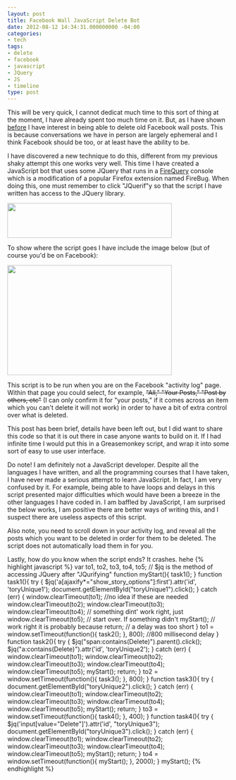 ```yaml
---
layout: post
title: Facebook Wall JavaScript Delete Bot
date: 2012-08-12 14:34:31.000000000 -04:00
categories:
- tech
tags:
- delete
- facebook
- javascript
- JQuery
- JS
- timeline
type: post
---
```

This will be very quick, I cannot dedicat much time to this sort of thing at the moment, I have already spent too much time on it. But, as I have shown <a href="http://www.torypages.com/blog/?p=1086">before</a> I have interest in being able to delete old Facebook wall posts. This is because conversations we have in person are largely ephemeral and I think Facebook should be too, or at least have the ability to be.

I have discovered a new technique to do this, different from my previous shaky attempt this one works very well. This time I have created a JavaScript bot that uses some JQuery that runs in a <a title="FireQuery" href="http://firequery.binaryage.com/">FireQuery</a> console which is a modification of a popular Firefox extension named FireBug. When doing this, one must remember to click "JQuerif"y so that the script I have written has access to the JQuery library.


<a href="https://dl.dropboxusercontent.com/s/wnf2wqv3j18ritb/Screenshot-from-2012-08-12-144221.png"><img class=" wp-image-1171 aligncenter" title="FireQuery" src="https://dl.dropboxusercontent.com/s/pbov1a0c69zg8jv/Screenshot-from-2012-08-12-144221-622x131.png" alt="" width="373" height="79" /></a>

To show where the script goes I have include the image below (but of course you'd be on Facebook):

<a href="https://dl.dropboxusercontent.com/s/6re9tpa4svd7yky/Screenshot-from-2012-08-12-144453.png"><img class=" wp-image-1172 aligncenter" title="Script Location" src="https://dl.dropboxusercontent.com/s/3hw0wihmg1xi2ny/Screenshot-from-2012-08-12-144453-622x416.png" alt="" width="373" height="250" /></a>


This script is to be run when you are on the Facebook "activity log" page. Within that page you could select, for example, <del>"All," "Your Posts," "Post by others, etc"</del> (I can only confirm it for "your posts," if it comes across an item which you can't delete it will not work) in order to have a bit of extra control over what is deleted.

This post has been brief, details have been left out, but I did want to share this code so that it is out there in case anyone wants to build on it. If I had infinite time I would put this in a Greasemonkey script, and wrap it into some sort of easy to use user interface.

Do note! I am definitely not a JavaScript developer. Despite all the languages I have written, and all the programming courses that I have taken, I have never made a serious attempt to learn JavaScript. In fact, I am very confused by it. For example, being able to have loops and delays in this script presented major difficulties which would have been a breeze in the other languages I have coded in. I am baffled by JavaScript, I am surprised the below works, I am positive there are better ways of writing this, and I suspect there are useless aspects of this script.

Also note, you need to scroll down in your activity log, and reveal all the posts which you want to be deleted in order for them to be deleted. The script does not automatically load them in for you.

Lastly, how do you know when the script ends? It crashes. hehe
{% highlight javascript %}
var to1, to2, to3, to4, to5;
// $jq is the method of accessing JQuery after "JQurifying"
function myStart(){
    task1();
}
function task1(){
    try {
        $jq('a[ajaxify*="show_story_options"]:first').attr('id', 'toryUnique1');
        document.getElementById("toryUnique1").click();
    } catch (err) {
        window.clearTimeout(to1); //no idea if these are needed
        window.clearTimeout(to2);
        window.clearTimeout(to3);
        window.clearTimeout(to4); // something dint' work right, just
        window.clearTimeout(to5); // start over. If something didn't
        myStart();                // work right it is probably because
        return;                   // a delay was too short
    }
    to1 = window.setTimeout(function(){
        task2();
    }, 800); //800 millisecond delay
}
function task2(){
    try {
        $jq("span:contains(Delete)").parent().click();
        $jq("a:contains(Delete)").attr('id', 'toryUnique2');
    } catch (err) {
        window.clearTimeout(to1);
        window.clearTimeout(to2);
        window.clearTimeout(to3);
        window.clearTimeout(to4);
        window.clearTimeout(to5);
        myStart();
        return;
    }
    to2 = window.setTimeout(function(){
        task3();
    }, 800);
}
function task3(){
    try {
        document.getElementById("toryUnique2").click();
    } catch (err) {
        window.clearTimeout(to1);
        window.clearTimeout(to2);
        window.clearTimeout(to3);
        window.clearTimeout(to4);
        window.clearTimeout(to5);
        myStart();
        return;
    }
    to3 =  window.setTimeout(function(){
        task4();
    }, 400);
}
function task4(){
    try {
        $jq('input[value="Delete"]').attr('id', "toryUnique3");
	document.getElementById("toryUnique3").click();
    } catch (err) {
        window.clearTimeout(to1);
        window.clearTimeout(to2);
        window.clearTimeout(to3);
        window.clearTimeout(to4);
        window.clearTimeout(to5);
        myStart();
        return;
    }
    to4 = window.setTimeout(function(){
        myStart();
    }, 2000);
}
myStart();
{% endhighlight %}
